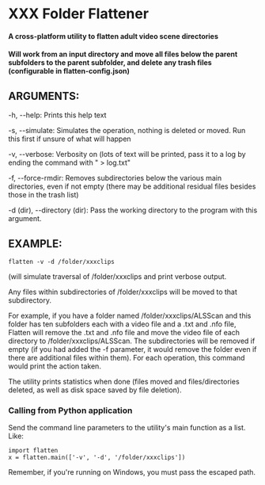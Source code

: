 # XXX Folder Flattener

#### A cross-platform utility to flatten adult video scene directories

#### Will work from an input directory and move all files below the parent subfolders to the parent subfolder, and delete any trash files (configurable in flatten-config.json)


## ARGUMENTS:


-h, --help: Prints this help text

-s, --simulate: Simulates the operation, nothing is deleted or moved. Run this first if unsure of what will happen

-v, --verbose: Verbosity on (lots of text will be printed, pass it to a log by ending the command with " > log.txt"

-f, --force-rmdir: Removes subdirectories below the various main directories, even if not empty (there may be additional residual files besides those in the trash list)

-d (dir), --directory (dir): Pass the working directory to the program with this argument.
  
## EXAMPLE:


`flatten -v -d /folder/xxxclips`

(will simulate traversal of /folder/xxxclips and print verbose output.

Any files within subdirectories of /folder/xxxclips will be moved to that subdirectory.

For example, if you have a folder named /folder/xxxclips/ALSScan and this folder has ten subfolders each with a video file and a .txt and .nfo file, Flatten will remove the .txt and .nfo file and move the video file of each directory to /folder/xxxclips/ALSScan. The subdirectories will be removed if empty (if you had added the -f parameter, it would remove the folder even if there are additional files within them).
For each operation, this command would print the action taken.

The utility prints statistics when done (files moved and files/directories deleted, as well as disk space saved by file deletion).

### Calling from Python application

Send the command line parameters to the utility's main function as a list. Like:

```
import flatten
x = flatten.main(['-v', '-d', '/folder/xxxclips'])
```

Remember, if you're running on Windows, you must pass the escaped path.

